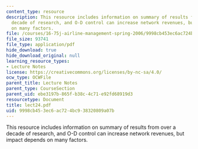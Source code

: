 ```yaml
---
content_type: resource
description: This resource includes information on summary of results from over a
  decade of research, and O-D control can increase network revenues, but impact depends
  on many factors.
file: /courses/16-75j-airline-management-spring-2006/9998cb453ec6ac724bc938320809a07b_lect24.pdf
file_size: 93741
file_type: application/pdf
hide_download: true
hide_download_original: null
learning_resource_types:
- Lecture Notes
license: https://creativecommons.org/licenses/by-nc-sa/4.0/
ocw_type: OCWFile
parent_title: Lecture Notes
parent_type: CourseSection
parent_uid: ebe3197b-865f-b38c-4c71-e92fd68919d3
resourcetype: Document
title: lect24.pdf
uid: 9998cb45-3ec6-ac72-4bc9-38320809a07b
---
```

This resource includes information on summary of results from over a decade of research, and O-D control can increase network revenues, but impact depends on many factors.
